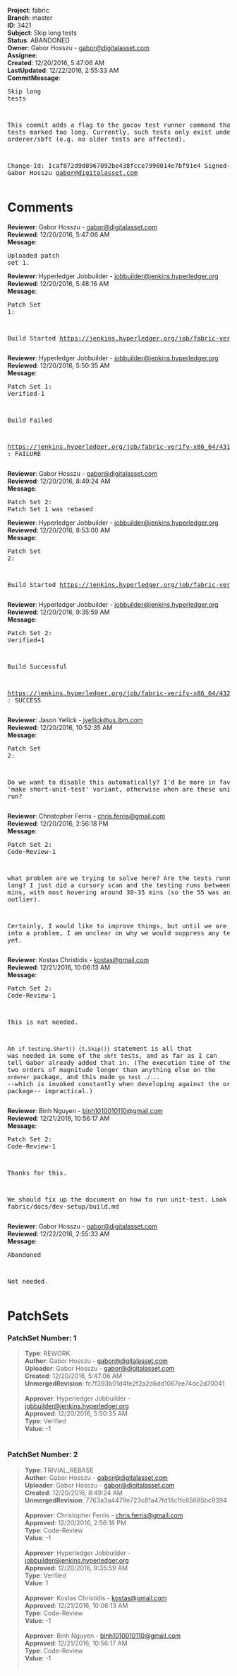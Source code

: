 <strong>Project</strong>: fabric<br><strong>Branch</strong>: master<br><strong>ID</strong>: 3421<br><strong>Subject</strong>: Skip long tests<br><strong>Status</strong>: ABANDONED<br><strong>Owner</strong>: Gabor Hosszu - gabor@digitalasset.com<br><strong>Assignee</strong>:<br><strong>Created</strong>: 12/20/2016, 5:47:06 AM<br><strong>LastUpdated</strong>: 12/22/2016, 2:55:33 AM<br><strong>CommitMessage</strong>:<br><pre>Skip long tests

This commit adds a flag to the gocov test runner command
that skips tests marked too long. Currently, such tests
only exist under orderer/sbft (e.g. no older tests are
affected).

Change-Id: Icaf872d9d8967092be438fcce7998014e7bf91e4
Signed-off-by: Gabor Hosszu <gabor@digitalasset.com>
</pre><h1>Comments</h1><strong>Reviewer</strong>: Gabor Hosszu - gabor@digitalasset.com<br><strong>Reviewed</strong>: 12/20/2016, 5:47:06 AM<br><strong>Message</strong>: <pre>Uploaded patch set 1.</pre><strong>Reviewer</strong>: Hyperledger Jobbuilder - jobbuilder@jenkins.hyperledger.org<br><strong>Reviewed</strong>: 12/20/2016, 5:48:16 AM<br><strong>Message</strong>: <pre>Patch Set 1:

Build Started https://jenkins.hyperledger.org/job/fabric-verify-x86_64/4317/</pre><strong>Reviewer</strong>: Hyperledger Jobbuilder - jobbuilder@jenkins.hyperledger.org<br><strong>Reviewed</strong>: 12/20/2016, 5:50:35 AM<br><strong>Message</strong>: <pre>Patch Set 1: Verified-1

Build Failed 

https://jenkins.hyperledger.org/job/fabric-verify-x86_64/4317/ : FAILURE</pre><strong>Reviewer</strong>: Gabor Hosszu - gabor@digitalasset.com<br><strong>Reviewed</strong>: 12/20/2016, 8:49:24 AM<br><strong>Message</strong>: <pre>Patch Set 2: Patch Set 1 was rebased</pre><strong>Reviewer</strong>: Hyperledger Jobbuilder - jobbuilder@jenkins.hyperledger.org<br><strong>Reviewed</strong>: 12/20/2016, 8:53:00 AM<br><strong>Message</strong>: <pre>Patch Set 2:

Build Started https://jenkins.hyperledger.org/job/fabric-verify-x86_64/4321/</pre><strong>Reviewer</strong>: Hyperledger Jobbuilder - jobbuilder@jenkins.hyperledger.org<br><strong>Reviewed</strong>: 12/20/2016, 9:35:59 AM<br><strong>Message</strong>: <pre>Patch Set 2: Verified+1

Build Successful 

https://jenkins.hyperledger.org/job/fabric-verify-x86_64/4321/ : SUCCESS</pre><strong>Reviewer</strong>: Jason Yellick - jyellick@us.ibm.com<br><strong>Reviewed</strong>: 12/20/2016, 10:52:35 AM<br><strong>Message</strong>: <pre>Patch Set 2:

Do we want to disable this automatically? I'd be more in favor of a 'make short-unit-test' variant, otherwise when are these unit tests run?</pre><strong>Reviewer</strong>: Christopher Ferris - chris.ferris@gmail.com<br><strong>Reviewed</strong>: 12/20/2016, 2:56:18 PM<br><strong>Message</strong>: <pre>Patch Set 2: Code-Review-1

what problem are we trying to solve here? Are the tests running too long? I just did a cursory scan and the testing runs between 26 and 55 mins, with most hovering around 30-35 mins (so the 55 was an outlier). 

Certainly, I would like to improve things, but until we are running into a problem, I am unclear on why we would suppress any testing just yet.</pre><strong>Reviewer</strong>: Kostas Christidis - kostas@gmail.com<br><strong>Reviewed</strong>: 12/21/2016, 10:06:13 AM<br><strong>Message</strong>: <pre>Patch Set 2: Code-Review-1

This is not needed.

An `if testing.Short() {t.Skip()}` statement is all that was needed in some of the `sbft` tests, and as far as I can tell Gabor already added that in. (The execution time of these tests is two orders of magnitude longer than anything else on the `orderer` package, and this made `go test ./...` --which is invoked constantly when developing against the orderer package-- impractical.)</pre><strong>Reviewer</strong>: Binh Nguyen - binh1010010110@gmail.com<br><strong>Reviewed</strong>: 12/21/2016, 10:56:17 AM<br><strong>Message</strong>: <pre>Patch Set 2: Code-Review-1

Thanks for this.  

We should fix up the document on how to run unit-test. Look in fabric/docs/dev-setup/build.md</pre><strong>Reviewer</strong>: Gabor Hosszu - gabor@digitalasset.com<br><strong>Reviewed</strong>: 12/22/2016, 2:55:33 AM<br><strong>Message</strong>: <pre>Abandoned

Not needed.</pre><h1>PatchSets</h1><h3>PatchSet Number: 1</h3><blockquote><strong>Type</strong>: REWORK<br><strong>Author</strong>: Gabor Hosszu - gabor@digitalasset.com<br><strong>Uploader</strong>: Gabor Hosszu - gabor@digitalasset.com<br><strong>Created</strong>: 12/20/2016, 5:47:06 AM<br><strong>UnmergedRevision</strong>: fc7f393b01d4fe2f2a2d6dd1067ee74dc2d70041<br><br><strong>Approver</strong>: Hyperledger Jobbuilder - jobbuilder@jenkins.hyperledger.org<br><strong>Approved</strong>: 12/20/2016, 5:50:35 AM<br><strong>Type</strong>: Verified<br><strong>Value</strong>: -1<br><br></blockquote><h3>PatchSet Number: 2</h3><blockquote><strong>Type</strong>: TRIVIAL_REBASE<br><strong>Author</strong>: Gabor Hosszu - gabor@digitalasset.com<br><strong>Uploader</strong>: Gabor Hosszu - gabor@digitalasset.com<br><strong>Created</strong>: 12/20/2016, 8:49:24 AM<br><strong>UnmergedRevision</strong>: 7763a3a4479e723c81a47fd18c1fc65685bc9394<br><br><strong>Approver</strong>: Christopher Ferris - chris.ferris@gmail.com<br><strong>Approved</strong>: 12/20/2016, 2:56:18 PM<br><strong>Type</strong>: Code-Review<br><strong>Value</strong>: -1<br><br><strong>Approver</strong>: Hyperledger Jobbuilder - jobbuilder@jenkins.hyperledger.org<br><strong>Approved</strong>: 12/20/2016, 9:35:59 AM<br><strong>Type</strong>: Verified<br><strong>Value</strong>: 1<br><br><strong>Approver</strong>: Kostas Christidis - kostas@gmail.com<br><strong>Approved</strong>: 12/21/2016, 10:06:13 AM<br><strong>Type</strong>: Code-Review<br><strong>Value</strong>: -1<br><br><strong>Approver</strong>: Binh Nguyen - binh1010010110@gmail.com<br><strong>Approved</strong>: 12/21/2016, 10:56:17 AM<br><strong>Type</strong>: Code-Review<br><strong>Value</strong>: -1<br><br></blockquote>